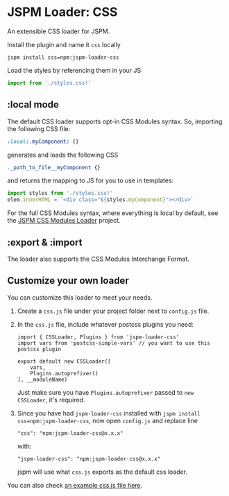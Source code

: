 # JSPM Loader: CSS

An extensible CSS loader for JSPM.

Install the plugin and name it `css` locally

```
jspm install css=npm:jspm-loader-css
```

Load the styles by referencing them in your JS:

```js
import from './styles.css!'
```

## :local mode

The default CSS loader supports opt-in CSS Modules syntax. So, importing the following CSS file:

```css
:local(.myComponent) {}
```

generates and loads the following CSS

```css
._path_to_file__myComponent {}
```

and returns the mapping to JS for you to use in templates:

```js
import styles from './styles.css!'
elem.innerHTML = `<div class="${styles.myComponent}"></div>`
```

For the full CSS Modules syntax, where everything is local by default, see the [JSPM CSS Modules Loader](https://github.com/geelen/jspm-loader-css-modules) project.

## :export & :import

The loader also supports the CSS Modules Interchange Format. 

## Customize your own loader

You can customize this loader to meet your needs.

1. Create a `css.js` file under your project folder next to `config.js` file.
2. In the `css.js` file, include whatever postcss plugins you need:

    ```
	import { CSSLoader, Plugins } from 'jspm-loader-css'
	import vars from 'postcss-simple-vars' // you want to use this postcss plugin
	
	export default new CSSLoader([
		vars,
		Plugins.autoprefixer()
	], __moduleName)
	``` 
	Just make sure you have `Plugins.autoprefixer` passed to `new CSSLoader`, it's required.
3. Since you have had `jspm-loader-css` installed with `jspm install css=npm:jspm-loader-css`, now open `config.js` and replace line
    
	```
	"css": "npm:jspm-loader-css@x.x.x"
	```
	with:
	```
	"jspm-loader-css": "npm:jspm-loader-css@x.x.x"
	```
    jspm will use what `css.js` exports as the default css loader.
	
You can also check [an example css.js file here](https://github.com/geelen/glenmaddern.com/blob/master/src/css.js "Customize your own jspm css loader").
	
